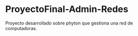 # ProyectoFinal-Admin-Redes

Proyecto desarrollado sobre phyton que gestiona una red de computadoras.

